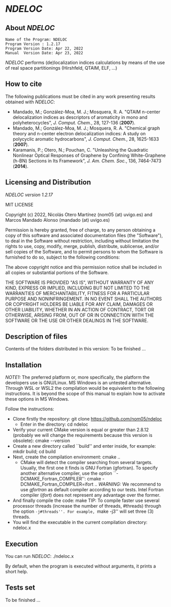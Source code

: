 # _NDELOC_

## About _NDELOC_

    Name of the Program: NDELOC
    Program Version : 1.2.17
    Program Version Date: Apr 22, 2022
    Manual  Version Date: Apr 23, 2022

_NDELOC_ performs (de)localization indices calculations by means of the use of real space partitionings (Hirshfeld, QTAIM, ELF, ...)

## How to cite

The following publications must be cited in any work presenting results obtained with _NDELOC_:

   - Mandado, M.; González-Moa, M. J.; Mosquera, R. A. "QTAIM n-center delocalization indices as descriptors of aromaticity in mono and polyheterocycles", *J. Comput. Chem.*, 28, 127-136 (**2007**).
   - Mandado, M.; González-Moa, M. J.; Mosquera, R. A. "Chemical graph theory and n-center electron delocalization indices: A study on polycyclic aromatic hydrocarbons", *J. Comput. Chem.*, 28, 1625-1633 (**2007**).
   - Karamanis, P.; Otero, N.; Pouchan, C. "Unleashing the Quadratic Nonlinear Optical Responses of Graphene by Confining White-Graphene (h-BN) Sections in Its Framework", *J. Am. Chem. Soc.*, 136, 7464-7473 (**2014**).

## Licensing and Distribution 

_NDELOC version 1.2.17_

MIT LICENSE

Copyright (c) 2022, Nicolás Otero Martínez (nom05 (at) uvigo.es) and Marcos Mandado Alonso (mandado (at) uvigo.es)

Permission is hereby granted, free of charge, to any person obtaining a copy
of this software and associated documentation files (the "Software"),
to deal in the Software without restriction, including without limitation
the rights to use, copy, modify, merge, publish, distribute, sublicense,
and/or sell copies of the Software, and to permit persons to whom the Software
is furnished to do so, subject to the following conditions:

The above copyright notice and this permission notice shall be included
in all copies or substantial portions of the Software.

THE SOFTWARE IS PROVIDED "AS IS", WITHOUT WARRANTY OF ANY KIND, EXPRESS
OR IMPLIED, INCLUDING BUT NOT LIMITED TO THE WARRANTIES OF MERCHANTABILITY,
FITNESS FOR A PARTICULAR PURPOSE AND NONINFRINGEMENT. IN NO EVENT SHALL
THE AUTHORS OR COPYRIGHT HOLDERS BE LIABLE FOR ANY CLAIM, DAMAGES OR
OTHER LIABILITY, WHETHER IN AN ACTION OF CONTRACT, TORT OR OTHERWISE,
ARISING FROM, OUT OF OR IN CONNECTION WITH THE SOFTWARE OR THE USE OR
OTHER DEALINGS IN THE SOFTWARE.


## Description of files

Contents of the folders distributed in this version:
To be finished ...        

## Installation

*NOTE1:* The preferred platform or, more specifically, the platform the developers use is GNU/Linux. MS Windows is an untested alternative. Through WSL or WSL2 the compilation would be equivalent to the following instructions. It is beyond the scope of this manual to explain how to activate these options in MS Windows.

Follow the instructions:
   - Clone firstly the repository: git clone https://github.com/nom05/ndeloc
	 - Enter in the directory: cd ndeloc
   - Verify your current CMake version is equal or greater than 2.8.12 (probably we will change the requirements because this version is obsolete): cmake --version
   - Create a new directory called ``build'' and enter inside, for example: mkdir build; cd build
   - Next, create the compilation environment: cmake ..
      - CMake will detect the compiler searching from several targets. Usually, the first one it finds is GNU Fortran (gfortran). To specify another alternative compiler, use the option ``-DCMAKE\_Fortran\_COMPILER'': cmake -DCMAKE\_Fortran\_COMPILER=ifort ..
        *WARNING:* We recommend to use _gfortran_ as default compiler according to our tests. Intel Fortran compiler (_ifort_) does not represent any advantage over the former.
   - And finally compile the code: make
     TIP: To compile faster use several processor threads (increase the number of threads, \#threads) through the option ``-j#threads''. For example, ``make -j3'' will set three (3) threads.
   - You will find the executable in the current compilation directory: ndeloc.x

## Execution

You can run _NDELOC_: ./ndeloc.x

By default, when the program is executed without arguments, it prints a short help.

## Tests set

To be finished ...
